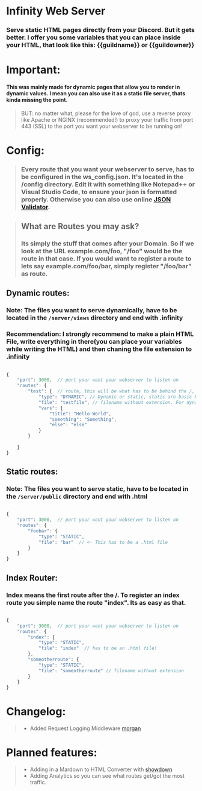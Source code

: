 # **Infinity Web Server**

### Serve static HTML pages directly from your Discord. But it gets better. I offer you some variables that you can place inside your HTML, that look like this: {{guildname}} or {{guildowner}}

# Important: 

#### This was mainly made for dynamic pages that allow you to render in dynamic values. I mean you can also use it as a static file server, thats kinda missing the point. 
> BUT: no matter what, please for the love of god, use a reverse proxy like Apache or NGINX (recommended!) to proxy your traffic from port 443 (SSL) to the port you want your webserver to be running on!


# Config:

> ### Every route that you want your webserver to serve, has to be configured in the ws_config.json. It's located in the /config directory. Edit it with something like Notepad++ or Visual Studio Code, to ensure your json is formatted properly. Otherwise you can also use online [JSON Validator](https://jsonformatter.curiousconcept.com/).


> ## What are Routes you may ask? 
> ### Its simply the stuff that comes after your Domain. So if we look at the URL example.com/foo, "/foo" would be the route in that case. If you would want to register a route to lets say example.com/foo/bar, simply register "/foo/bar" as route.

## Dynamic routes:
### **Note:** The files you want to serve dynamically, have to be located in the `/server/views` directory and end with .infinity

### **Recommendation:** I strongly recommend to make a plain HTML File, write everything in there(you can place your variables while writing the HTML) and then chaning the file extension to .infinity

```js

{
    "port": 3000,  // port your want your webserver to listen on
    "routes": {
        "test": {  // route, this will be what has to be behind the /, so "test" resembles the route: "localhost:3000/test"
            "type": "DYNAMIC", // Dynamic or static, static are basic HTML files, dynamic are .infinity files that offer you the ability to use variables in your HTML file.
            "file": "testfile", // filename without extension. For dynamic pages you have to use the /views directory, for static pages, the /public directory
            "vars": {
                "title": "Hello World",
                "something": "Something",
                "else": "else"
            }
        }
       
    }
}

```

## Static routes:
### **Note:** The files you want to serve static, have to be located in the `/server/public` directory and end with .html

```js

{
    "port": 3000,  // port your want your webserver to listen on
    "routes": {
        "foobar": {
            "type": "STATIC",
            "file": "bar"  // <- This has to be a .html file
        }
    }
}

```

## Index Router:
### Index means the first route after the /. To register an index route you simple name the route "index". Its as easy as that.

```js

{
    "port": 3000,  // port your want your webserver to listen on
    "routes": {
        "index": {
            "type": "STATIC",
            "file": "index"  // has to be an .html file!
        },
        "someotherroute": {
            "type": "STATIC",
            "file": "someotherroute" // filename without extension 
        }
    }
}

```

# Changelog:

> + Added Request Logging Middleware [morgan](https://github.com/expressjs/morgan)


# Planned features:

> + Adding in a Mardown to HTML Converter with [showdown](https://github.com/showdownjs/showdown)
> + Adding Analytics so you can see what routes get/got the most traffic.